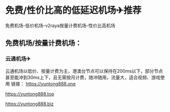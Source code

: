 # 免费/性价比高的低延迟机场✈推荐
免费机场-低价机场-v2raya按量计费机场-性价比高机场
## 免费机场/按量计费机场：
### 云通机场✈
云通机场以低价、按量计费为主，港澳台节点可以保持在200ms以下，部分节点甚至能冲到30ms上下，且无需按月计费，随冲随用，流量大，适合视频、游戏使用
链接：
https://yuntong888.one

https://yuntong888.top

https://yuntong888.biz
